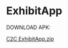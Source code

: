 # ExhibitApp


DOWNLOAD APK:


[C2C ExhibitApp.zip](https://github.com/Hibecode/ExhibitApp/files/9596115/C2C.ExhibitApp.zip)
